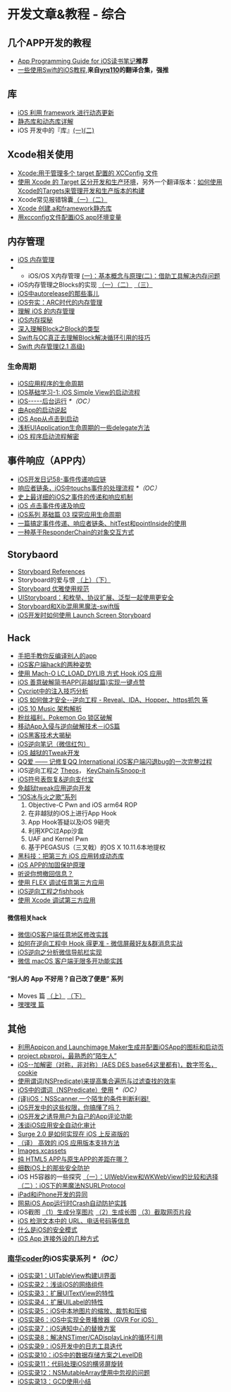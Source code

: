 # 开发文章&教程 - 综合
## 几个APP开发的教程
- [App Programming Guide for iOS读书笔记][1]**推荐**
- [一些使用Swift的iOS教程][2],**来自[yrq110][3]的翻译合集，强推**

## 库
- [iOS 利用 framework 进行动态更新][4]
- [静态库和动态库详解][5]
- iOS 开发中的『库』[(一)][6][(二)][7]

## Xcode相关使用
- [Xcode:用于管理多个 target 配置的 XCConfig 文件][8]
- [使用 Xcode 的 Target 区分开发和生产环境][9]，另外一个翻译版本：[如何使用Xcode的Targets来管理开发和生产版本的构建][10]
- Xcode常见报错锦囊[（一）][11][（二）][12]
- [Xcode 创建.a和framework静态库][13]
- [用xcconfig文件配置iOS app环境变量][14]

## 内存管理
- [iOS 内存管理][15]
- - iOS/OS X内存管理 [(一)：基本概念与原理][16][(二)：借助工具解决内存问题][17]
- iOS内存管理之Blocks的实现 [（一）][18][（二）][19] [（三）][20]
- [iOS中autorelease的那些事儿][21]
- [iOS夯实：ARC时代的内存管理][22]
- [理解 iOS 的内存管理][23]
- [iOS内存探秘][24]
- [深入理解Block之Block的类型][25]
- [Swift与OC真正去理解Block解决循环引用的技巧][26]
- [Swift 内存管理(2.1 高级)][27]

### 生命周期
- [iOS应用程序的生命周期][28]
- [IOS基础学习-1: iOS Simple View的启动流程][29]
- [iOS-----后台运行][30] _\*（OC）_
- [由App的启动说起][31]
- [iOS App从点击到启动][32]
- [浅析UIApplication生命周期的一些delegate方法][33]
- [iOS 程序启动流程解密][34]

## 事件响应（APP内）
- [iOS开发日记58-事件传递响应链][35]
- [响应者链条，iOS中touchs事件的处理流程][36] _\*（OC）_
- [史上最详细的iOS之事件的传递和响应机制][37]
- [iOS 点击事件传递及响应][38]
- [iOS系列 基础篇 03 探究应用生命周期][39]
- [一篇搞定事件传递、响应者链条、hitTest和pointInside的使用][40]
- [一种基于ResponderChain的对象交互方式][41]

## Storybaord
- [Storyboard References][42]
- Storyboard的爱与恨 [（上）][43][（下）][44]
- [Storyboard 优雅使用规范][45]
- [UIStoryboard：和枚举、协议扩展、泛型一起使用更安全][46]
- [Storyboard和Xib混用黑魔法-swift版][47]
- [iOS开发时如何使用 Launch Screen Storyboard][48]

## Hack
- [手把手教你反编译别人的app][49]
- [iOS客户端hack的两种姿势][50]
- [使用 Mach-O LC\_LOAD\_DYLIB 方式 Hook iOS 应用][51]
- [iOS 善意破解简书APP(非越狱篇)实现一键点赞][52]
- [Cycript中的注入技巧分析][53]
- [iOS 如何做才安全--逆向工程  -  Reveal、IDA、Hopper、https抓包 等][54]
- [iOS 10 Music 架构解析][55]
- [粉丝福利，Pokemon Go 锁区破解][56]
- [移动App入侵与逆向破解技术－iOS篇][57]
- [iOS黑客技术大揭秘][58]
- [iOS逆向笔记（微信红包）][59]
- [iOS 越狱的Tweak开发][60]
- [QQ爱 —— 记修复QQ International iOS客户端闪退bug的一次完整过程][61]
- iOS逆向工程之 [Theos][62]， [KeyChain与Snoop-it][63]
- [iOS符号表恢复&逆向支付宝][64]
- [免越狱tweak应用逆向开发][65]
-  [“iOS冰与火之歌”系列][66]
	1. Objective-C Pwn and iOS arm64 ROP
	2. 在非越狱的iOS上进行App Hook
	3. App Hook答疑以及iOS 9砸壳
	4. 利用XPC过App沙盒
	5. UAF and Kernel Pwn
	6. 基于PEGASUS（三叉戟）的OS X 10.11.6本地提权
- [黑科技：把第三方 iOS 应用转成动态库][67]
- [iOS APP的加固保护原理][68]
- [听说你想撤回信息？][69]
- [使用 FLEX 调试任意第三方应用][70]
- [iOS逆向工程之fishhook][71]
- [使用 Xcode 调试第三方应用][72]

#### 微信相关hack
- [微信iOS客户端任意地区修改实践][73]
- [如何在逆向工程中 Hook 得更准 - 微信屏蔽好友&群消息实战][74]
- [iOS逆向之分析微信导航栏实现][75]
- [微信 macOS 客户端无限多开功能实践][76]

#### “别人的 App 不好用？自己改了便是” 系列
- Moves 篇 [（上）][77]  [（下）][78]
- [嘿嘿嘿 篇][79]

## 其他
- [利用Appicon and Launchimage Maker生成并配置iOSApp的图标和启动页][80]
- [project.pbxproj，最熟悉的”陌生人”][81]
- [iOS--加解密（对称，非对称）(AES DES base64这里都有)，数字签名，cookie][82]
- [使用谓词(NSPredicate)来提高集合遍历与过滤查找的效率][83]
- [iOS中的谓词（NSPredicate）使用][84] _\*（OC）_
- [(译)iOS：NSScanner,一个陌生的条件判断利器! ][85]
- [iOS开发中的这些权限，你搞懂了吗？][86]
- [iOS开发之诱导用户为自己的App评论功能][87]
- [浅谈iOS应用安全自动化审计][88]
- [Surge 2.0 是如何实现在 iOS 上反盗版的][89]
- [（译） 高效的 iOS 应用版本支持方法][90]
- [Images.xcassets][91]
- [纯 HTML5 APP与原生APP的差距在哪？][92]
- [细数iOS上的那些安全防护][93]
- iOS H5容器的一些探究 [（一）：UIWebView和WKWebView的比较和选择][94][（二）：iOS下的黑魔法NSURLProtocol][95]
- [iPad和iPhone开发的异同][96]
- [网易iOS App运行时Crash自动防护实践][97]
- iOS截图 [（1）生成分享图片][98] [（2）生成长图][99] [（3）截取网页片段][100]
- [iOS 检测文本中的 URL、电话号码等信息][101]
- [什么是iOS的安全模式][102]
- [iOS App 连接外设的几种方式][103]

### [南华coder][104]的iOS实录系列 _\*（OC）_
- [iOS实录1：UITableView构建UI界面][105]
- [iOS实录2：浅谈iOS的网络组件][106]
- [iOS实录3：扩展UITextView的特性][107]
- [iOS实录4：扩展UILabel的特性][108]
- [iOS实录5：iOS中本地图片的缩放、裁剪和压缩][109]
- [iOS实录6：iOS中实现全景播放器（GVR For iOS）][110]
- [iOS实录7：iOS通知中心的替换方案][111]
- [iOS实录8：解决NSTimer/CADisplayLink的循环引用][112]
- [iOS实录9：iOS开发中的日志工具迭代][113]
- [iOS实录10：iOS中的数据存储方案之LevelDB][114]
- [iOS实录11：代码处理iOS的横竖屏旋转][115]
- [iOS实录12：NSMutableArray使用中忽视的问题][116]
- [iOS实录13：GCD使用小结][117]

[1]:	http://www.jianshu.com/p/0ee3548e5256 "App Programming Guide for iOS读书笔记"
[2]:	https://yrq110.gitbooks.io/some_ios_tutorials_with_swift/content/
[3]:	https://github.com/yrq110 "yrq110"
[4]:	http://yq.aliyun.com/articles/3024
[5]:	http://www.jianshu.com/p/c8366e4f9378 "iOS专题2:静态库和动态库详解"
[6]:	http://www.jianshu.com/p/48aff237e8ff "iOS 开发中的『库』(一)"
[7]:	http://www.jianshu.com/p/f1f6556023e0 "iOS 开发中的『库』(二)"
[8]:	http://swift.gg/2015/12/01/xcode-xcconfig-files-for-managing-targets-configurations/ "Xcode:用于管理多个 target 配置的 XCConfig 文件"
[9]:	http://swift.gg/2016/04/22/using-xcode-targets/ "使用 Xcode 的 Target 区分开发和生产环境"
[10]:	http://mp.weixin.qq.com/s?__biz=MjM5OTM0MzIwMQ==&mid=2652546114&idx=1&sn=67e479d82e0d0a662b05082fe74f731b&scene=0#wechat_redirect
[11]:	http://www.jianshu.com/p/617ee322ab68 "Xcode常见报错锦囊"
[12]:	http://www.jianshu.com/p/8f0d003df4bd "Xcode常见报错锦囊（二）"
[13]:	http://www.jianshu.com/p/43d55ae49f59 "Xcode 创建.a和framework静态库"
[14]:	http://www.jianshu.com/p/9b8bc8351223 "用xcconfig文件配置iOS app环境变量"
[15]:	http://www.cnblogs.com/huangjianwu/p/4962772.html "iOS 内存管理"
[16]:	http://www.jianshu.com/p/1928b54e1253 "iOS/OS X内存管理(一)：基本概念与原理"
[17]:	http://www.jianshu.com/p/09c5141d4531 "iOS/OS X内存管理(二)：借助工具解决内存问题"
[18]:	http://lastdays.cn/2016/02/23/blocks1/ "iOS内存管理之Blocks的实现（一）"
[19]:	http://lastdays.cn/2016/02/24/Blocks2/ "iOS内存管理之Blocks的实现（二）"
[20]:	http://lastdays.cn/2016/02/26/block3/ "iOS内存管理之Blocks的实现（三）"
[21]:	http://www.jianshu.com/p/5559bc15490d "iOS中autorelease的那些事儿"
[22]:	https://github.com/100mango/zen/blob/master/iOS%E5%A4%AF%E5%AE%9E%EF%BC%9AARC%E6%97%B6%E4%BB%A3%E7%9A%84%E5%86%85%E5%AD%98%E7%AE%A1%E7%90%86/#iOS%E5%A4%AF%E5%AE%9E%EF%BC%9AARC%E6%97%B6%E4%BB%A3%E7%9A%84%E5%86%85%E5%AD%98%E7%AE%A1%E7%90%86.md
[23]:	http://blog.devtang.com/2016/07/30/ios-memory-management/ "理解 iOS 的内存管理"
[24]:	http://foggry.com/blog/2017/02/13/iosnei-cun-tan-mi/ "iOS内存探秘"
[25]:	http://www.jianshu.com/p/0855b68d1c1d "深入理解Block之Block的类型"
[26]:	http://www.jianshu.com/p/bf2b8f278a81
[27]:	http://www.yiqizhongchuang.cn/Swift_memory_management_two "Swift 内存管理(2.1 高级)"
[28]:	http://www.jianshu.com/p/aa50e5350852?utm_campaign=maleskine&utm_content=note&utm_medium=writer_share&utm_source=weibo
[29]:	http://www.admin85.com/u/mobile/ios/9443.html "IOS基础学习-1: iOS Simple View的启动流程"
[30]:	http://www.cnblogs.com/congli0220/p/5019945.html "iOS-----后台运行"
[31]:	http://oncenote.com/2015/06/01/How-App-Launch/ "由App的启动说起"
[32]:	http://www.jianshu.com/p/231b1cebf477
[33]:	http://www.jianshu.com/p/b3225d7de6bf
[34]:	http://www.jianshu.com/p/d08732c84ebb "iOS 程序启动流程解密"
[35]:	http://www.cnblogs.com/Twisted-Fate/p/5088314.html "iOS开发日记58-事件传递响应链"
[36]:	http://www.cnblogs.com/suqiankun/p/4944042.html "响应者链条，iOS中touchs事件的处理流程。"
[37]:	http://www.jianshu.com/p/2e074db792ba
[38]:	http://blog.flight.dev.qunar.com/2016/10/28/ios-event-mechanism-summary/
[39]:	http://www.cnblogs.com/LonelyShadow/p/5816112.html "iOS系列 基础篇 03 探究应用生命周期"
[40]:	http://www.jianshu.com/p/2f664e71c527 "一篇搞定事件传递、响应者链条、hitTest和pointInside的使用"
[41]:	https://casatwy.com/responder_chain_communication.html "一种基于ResponderChain的对象交互方式"
[42]:	https://zilaiyedaren.github.io/blog/Storyboard-References/ "Storyboard References"
[43]:	http://shengpan.net/storyboard/ "Storyboard的爱与恨（上）"
[44]:	http://shengpan.net/storyboard2/ "Storyboard的爱与恨（下）"
[45]:	http://www.cocoachina.com/ios/20160714/17035.html
[46]:	http://swift.gg/2016/09/26/uistoryboard-safer-with-enums-protocol-extensions-and-generics/ "UIStoryboard：和枚举、协议扩展、泛型一起使用更安全"
[47]:	http://www.jianshu.com/p/24cc7f8cf06e "Storyboard和Xib混用黑魔法-swift版"
[48]:	http://www.jianshu.com/p/77054dccafdb "iOS开发时如何使用 Launch Screen Storyboard"
[49]:	http://www.jianshu.com/p/10873c5c1e08 "手把手教你反编译别人的app"
[50]:	http://drops.wooyun.org/mobile/12466
[51]:	https://testerhome.com/topics/4536
[52]:	http://www.jianshu.com/p/ab8d6db22e0f "iOS 善意破解简书APP(非越狱篇)实现一键点赞"
[53]:	http://drops.wooyun.org/mobile/15794
[54]:	http://www.cnblogs.com/dahe007/p/5546990.html "iOS 如何做才安全--逆向工程  -  Reveal、IDA、Hopper、https抓包 等"
[55]:	http://mp.weixin.qq.com/s?__biz=MzIwMTYzMzcwOQ==&mid=2650948426&idx=1&sn=39660132831ca76f45c73c2c50ed47ed&scene=0#wechat_redirect
[56]:	http://mp.weixin.qq.com/s?__biz=MzIwMTYzMzcwOQ==&mid=2650948432&idx=1&sn=125742722bbbce53774199a587688088&scene=23&srcid=0709zU3q7iORL9rNWtADE4U0#rd
[57]:	http://mp.weixin.qq.com/s?__biz=MzA3NTYzODYzMg==&mid=2653577384&idx=1&sn=b44a9c9651bf09c5bea7e0337031c53c#rd
[58]:	http://www.cnblogs.com/bugly/p/5715971.html "【腾讯Bugly干货分享】iOS黑客技术大揭秘"
[59]:	https://zi.com/w/a?id=30a4Jo&wechatId=&object=article
[60]:	https://yohunl.com/ios-yue-yu-de-tweakkai-fa/ "iOS 越狱的Tweak开发"
[61]:	http://iosre.com/t/qq-qq-international-ios-bug/4653 "QQ爱 —— 记修复QQ International iOS客户端闪退bug的一次完整过程"
[62]:	http://www.cnblogs.com/ludashi/p/5714095.html "iOS逆向工程之Theos"
[63]:	http://www.cnblogs.com/ludashi/p/5808119.html "iOS逆向工程之KeyChain与Snoop-it"
[64]:	http://blog.imjun.net/2016/08/25/iOS%E7%AC%A6%E5%8F%B7%E8%A1%A8%E6%81%A2%E5%A4%8D-%E9%80%86%E5%90%91%E6%94%AF%E4%BB%98%E5%AE%9D/ "iOS符号表恢复&逆向支付宝"
[65]:	http://www.jianshu.com/p/cd1f8ae46a3c "免越狱tweak应用逆向开发"
[66]:	https://github.com/zhengmin1989/MyArticles/tree/master/iOS%E5%86%B0%E4%B8%8E%E7%81%AB%E4%B9%8B%E6%AD%8C "iOS冰与火之歌"
[67]:	http://blog.imjun.net/2016/10/08/%E9%BB%91%E7%A7%91%E6%8A%80%EF%BC%9A%E6%8A%8A%E7%AC%AC%E4%B8%89%E6%96%B9-iOS-%E5%BA%94%E7%94%A8%E8%BD%AC%E6%88%90%E5%8A%A8%E6%80%81%E5%BA%93/ "黑科技：把第三方 iOS 应用转成动态库"
[68]:	http://mp.weixin.qq.com/s/gthDSLw45GW3oVlsAOm-dQ
[69]:	http://www.welkinx.com/2017/01/02/101/
[70]:	http://www.swiftyper.com/2017/06/04/inspect-third-party-app-using-flexloader/?hmsr=toutiao.io&utm_medium=toutiao.io&utm_source=toutiao.io
[71]:	http://www.imlifengfeng.com/blog/?p=692 "iOS逆向工程之fishhook"
[72]:	http://www.swiftyper.com/2017/07/02/attach-third-app-using-xcode/ "使用 Xcode 调试第三方应用"
[73]:	https://blog.sunnyyoung.net/post/ni-xiang/2017-01-20-wei-xin-ioske-hu-duan-ren-yi-di-qu-xiu-gai-shi-jian
[74]:	http://yulingtianxia.com/blog/2017/03/06/How-to-hook-the-correct-method-in-reverse-engineering/ "如何在逆向工程中 Hook 得更准 - 微信屏蔽好友&群消息实战"
[75]:	http://www.jianshu.com/p/a9cd03044a31
[76]:	http://www.jianshu.com/p/491b50cb19cb "微信 macOS 客户端无限多开功能实践"
[77]:	http://mp.weixin.qq.com/s?__biz=MzIwMTYzMzcwOQ==&mid=2650948304&idx=1&sn=f76e7b765a7fcabcb71d37052b46e489&scene=0#wechat_redirect
[78]:	http://mp.weixin.qq.com/s?__biz=MzIwMTYzMzcwOQ==&mid=2650948316&idx=1&sn=584f6c7fe9bf07a28985ffe53da4927e&scene=0#wechat_redirect
[79]:	https://mp.weixin.qq.com/s?__biz=MzIwMTYzMzcwOQ==&mid=2650948334&idx=1&sn=941d616d25ed16d967595e652e6c4d3b
[80]:	http://www.cnblogs.com/lidongxu/p/5114355.html "利用Appicon and Launchimage Maker生成并配置iOSApp的图标和启动页"
[81]:	http://www.olinone.com/?p=215
[82]:	http://www.jianshu.com/p/ac841b772c7a "iOS--加解密（对称，非对称）(AES DES base64这里都有)，数字签名，cookie"
[83]:	http://segmentfault.com/a/1190000004238379 "使用谓词(NSPredicate)来提高集合遍历与过滤查找的效率"
[84]:	http://www.jianshu.com/p/88be28860cde "iOS中的谓词（NSPredicate）使用"
[85]:	http://www.jianshu.com/p/fbebd33d5b34 "[译] iOS：NSScanner,一个陌生的条件判断利器!"
[86]:	http://www.jianshu.com/p/27e57922232b "iOS开发中的这些权限，你搞懂了吗？"
[87]:	http://www.jianshu.com/p/31003629f97d "iOS开发之诱导用户为自己的App评论功能"
[88]:	https://security.tencent.com/index.php/blog/msg/105
[89]:	https://medium.com/@Blankwonder/surge-2-0-%E6%98%AF%E5%A6%82%E4%BD%95%E5%8F%8D%E7%9B%97%E7%89%88%E7%9A%84-c03d8a41c9de "Surge 2.0 是如何实现在 iOS 上反盗版的"
[90]:	https://github.com/DeadLion/gold-miner/blob/4600f3ff7dde9d61b877bd62ac5bfa44eca8c547/TODO/efficient-iOS-version-checking.md "[译] 高效的 iOS 应用版本支持方法"
[91]:	http://www.cnblogs.com/rainySue/p/Imagesxcassets.html "Images.xcassets"
[92]:	http://www.cnblogs.com/YangFuShun/p/5778746.html "纯 HTML5 APP与原生APP的差距在哪？"
[93]:	https://jaq.alibaba.com/community/art/show?articleid=486 "细数iOS上的那些安全防护"
[94]:	http://www.jianshu.com/p/84a6b1ac974a "iOS H5容器的一些探究（一）：UIWebView和WKWebView的比较和选择"
[95]:	http://www.jianshu.com/p/03ddcfe5ebd7 "iOS H5容器的一些探究（二）：iOS下的黑魔法NSURLProtocol"
[96]:	http://www.jianshu.com/p/059c6d19585f
[97]:	http://mp.weixin.qq.com/s/GFt7uqrKw7m3R3KrV43zIQ
[98]:	http://www.jianshu.com/p/7c8e7e5102bc "iOS截图（1）生成分享图片"
[99]:	http://www.jianshu.com/p/9215f8860af5
[100]:	http://www.jianshu.com/p/ef50defb979d "iOS截图（3）截取网页片段"
[101]:	http://www.cnblogs.com/silence-cnblogs/p/6682421.html "iOS 检测文本中的 URL、电话号码等信息"
[102]:	http://chars.tech/2017/04/19/ios-security-pattern/
[103]:	http://www.jianshu.com/p/852bf92c5c92 "iOS App 连接外设的几种方式"
[104]:	http://www.jianshu.com/u/7d197f08438f "南华coder"
[105]:	http://www.jianshu.com/p/c3343809b491 "iOS实录1：UITableView构建UI界面"
[106]:	http://www.jianshu.com/p/2ecadb925840 "iOS实录2：浅谈iOS的网络组件"
[107]:	http://www.jianshu.com/p/decd21431b22 "iOS实录3：扩展UITextView的特性"
[108]:	http://www.jianshu.com/p/77d82f8d6432 "iOS实录4：扩展UILabel的特性"
[109]:	http://www.jianshu.com/p/26402bc4ddac "iOS实录5：iOS中本地图片的缩放、裁剪和压缩"
[110]:	http://www.jianshu.com/p/89c37f77b6f5 "iOS实录6：iOS中实现全景播放器（GVR For iOS）"
[111]:	http://www.jianshu.com/p/4aa91c2c1b12 "iOS实录7：iOS通知中心的替换方案"
[112]:	http://www.jianshu.com/p/5068b6f02238 "iOS实录8：解决NSTimer/CADisplayLink的循环引用"
[113]:	http://www.jianshu.com/p/60a820a19536 "iOS实录9：iOS开发中的日志工具迭代"
[114]:	http://www.jianshu.com/p/b8b6cc665e78 "iOS实录10：iOS中的数据存储方案之LevelDB"
[115]:	http://www.jianshu.com/p/780738918a6c "iOS实录11：代码处理iOS的横竖屏旋转"
[116]:	http://www.jianshu.com/p/ed2030920ec4 "iOS实录12：NSMutableArray使用中忽视的问题"
[117]:	http://www.jianshu.com/p/e1784f8172c0 "iOS实录13：GCD使用小结"